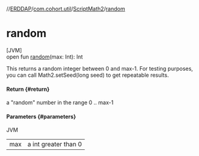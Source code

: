 //[ERDDAP](../../../index.md)/[com.cohort.util](../index.md)/[ScriptMath2](index.md)/[random](random.md)

# random

[JVM]\
open fun [random](random.md)(max: Int): Int

This returns a random integer between 0 and max-1. For testing purposes, you can call Math2.setSeed(long seed) to get repeatable results.

#### Return {#return}

a &quot;random&quot; number in the range 0 .. max-1

#### Parameters {#parameters}

JVM

| | |
|---|---|
| max | a int greater than 0 |